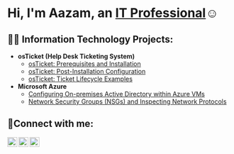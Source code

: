 <h1>Hi, I'm Aazam, an <a href="https://linkedin.com/in/aazam-k">IT Professional</a>☺</h1>

<h2>👨‍💻 Information Technology Projects:</h2>

- <b>osTicket (Help Desk Ticketing System)</b>
  - [osTicket: Prerequisites and Installation](https://github.com/AazamK9/osticket-prereqs)
  - [osTicket: Post-Installation Configuration](https://github.com/AazamK9/post-install-config)
  - [osTicket: Ticket Lifecycle Examples](https://github.com/AazamK9/ticket-lifecycle)
- <b>Microsoft Azure</b>
  - [Configuring On-premises Active Directory within Azure VMs](https://github.com/AazamK9/configure-ad)
  - [Network Security Groups (NSGs) and Inspecting Network Protocols](https://github.com/AazamK9/azure-network-protocols)

<h2>🤳Connect with me:</h2>

[<img align="left" alt="INSERT | Twitter" width="22px" src="https://cdn.jsdelivr.net/npm/simple-icons@v3/icons/twitter.svg" />][twitter]
[<img align="left" alt="INSERT | LinkedIn" width="22px" src="https://cdn.jsdelivr.net/npm/simple-icons@v3/icons/linkedin.svg" />][linkedin]
[<img align="left" alt="INSERT | Instagram" width="22px" src="https://cdn.jsdelivr.net/npm/simple-icons@v3/icons/instagram.svg" />][instagram]

[twitter]: https://twitter.com/INSERT 
[instagram]: https://www.instagram.com/INSERT
[linkedin]: https://linkedin.com/in/INSERT
